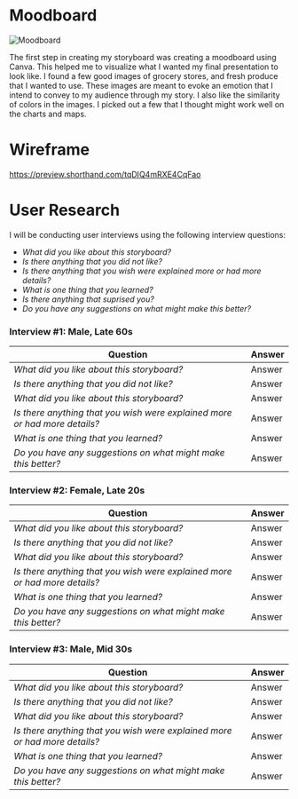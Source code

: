 # Moodboard
![Moodboard](https://user-images.githubusercontent.com/13319538/193477646-ac580e73-b67b-4a0e-9ba8-bce422c16c0a.png)

The first step in creating my storyboard was creating a moodboard using Canva. This helped me to visualize what I wanted my final presentation to look like. I found a few good images of grocery stores, and fresh produce that I wanted to use. These images are meant to evoke an emotion that I intend to convey to my audience through my story. I also like the similarity of colors in the images. I picked out a few that I thought might work well on the charts and maps.

# Wireframe
https://preview.shorthand.com/tqDIQ4mRXE4CqFao

# User Research
I will be conducting user interviews using the following interview questions:

- *What did you like about this storyboard?*
- *Is there anything that you did not like?*
- *Is there anything that you wish were explained more or had more details?*
- *What is one thing that you learned?*
- *Is there anything that suprised you?*
- *Do you have any suggestions on what might make this better?*

### Interview #1: Male, Late 60s
|Question|Answer|
|---|-----|
|*What did you like about this storyboard?*|Answer|
|*Is there anything that you did not like?*|Answer|
|*What did you like about this storyboard?*|Answer|
|*Is there anything that you wish were explained more or had more details?*|Answer|
|*What is one thing that you learned?*|Answer|
|*Do you have any suggestions on what might make this better?*|Answer|

### Interview #2: Female, Late 20s
|Question|Answer|
|---|-----|
|*What did you like about this storyboard?*|Answer|
|*Is there anything that you did not like?*|Answer|
|*What did you like about this storyboard?*|Answer|
|*Is there anything that you wish were explained more or had more details?*|Answer|
|*What is one thing that you learned?*|Answer|
|*Do you have any suggestions on what might make this better?*|Answer|

### Interview #3: Male, Mid 30s
|Question|Answer|
|---|-----|
|*What did you like about this storyboard?*|Answer|
|*Is there anything that you did not like?*|Answer|
|*What did you like about this storyboard?*|Answer|
|*Is there anything that you wish were explained more or had more details?*|Answer|
|*What is one thing that you learned?*|Answer|
|*Do you have any suggestions on what might make this better?*|Answer|

